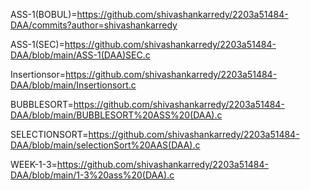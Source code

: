 ASS-1(BOBUL)=https://github.com/shivashankarredy/2203a51484-DAA/commits?author=shivashankarredy

ASS-1(SEC)=https://github.com/shivashankarredy/2203a51484-DAA/blob/main/ASS-1(DAA)SEC.c

Insertionsor=https://github.com/shivashankarredy/2203a51484-DAA/blob/main/Insertionsort.c

BUBBLESORT=https://github.com/shivashankarredy/2203a51484-DAA/blob/main/BUBBLESORT%20ASS%20(DAA).c

SELECTIONSORT=https://github.com/shivashankarredy/2203a51484-DAA/blob/main/selectionSort%20AAS(DAA).c

WEEK-1-3=https://github.com/shivashankarredy/2203a51484-DAA/blob/main/1-3%20ass%20(DAA).c
